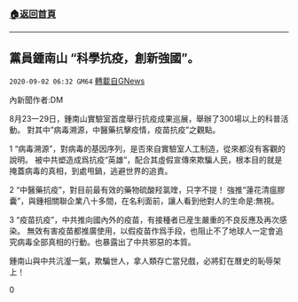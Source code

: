 ###  [:house:返回首頁](https://github.com/ourhimalayas/txt)
---

## 黨員鍾南山 “科學抗疫，創新強國”。
`2020-09-02 06:32 GM64` [轉載自GNews](https://gnews.org/zh-hant/329835/)

內新聞作者:DM

8月23一29日，鍾南山實驗室首度舉行抗疫成果巡展，舉辦了300場以上的科普活動。
對其中”病毒溯源，中醫藥抗擊疫情，疫苗抗疫”之觀點。

1 “病毒溯源”，對病毒的基因序列，是否來自實驗室人工制造，從來都沒有客觀的說明。
被中共塑造成爲抗疫“英雄”，配合其虛假宣傳來欺騙人民，根本目的就是掩蓋病毒的真相，到處甩鍋，逃避世界的追責。

2 “中醫藥抗疫”，對目前最有效的藥物硫酸羟氯喹，只字不提！
強推“蓮花清瘟膠囊”，與鍾相關聯企業八十多間，在名利面前，讓人看到他對人的生命是:無視。

3 “疫苗抗疫”，中共推向國內外的疫苗，有接種者已産生嚴重的不良反應及再次感染。
無效有害疫苗都推廣使用，以假疫苗作爲手段，也阻止不了地球人一定會追究病毒全部真相的行動。也暴露出了中共邪惡的本質。

鍾南山與中共沆瀣一氣，欺騙世人，拿人類存亡當兒戲，必將釘在曆史的恥辱架上！

0
